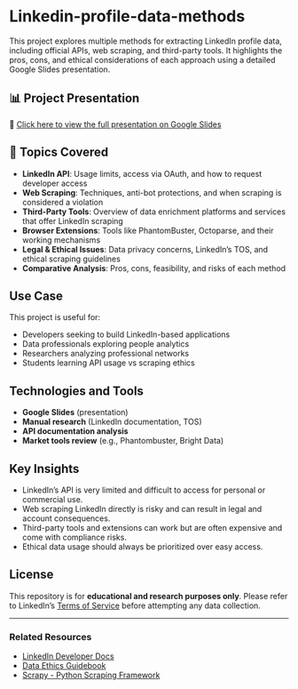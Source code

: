 # Linkedin-profile-data-methods
This project explores multiple methods for extracting LinkedIn profile data, including official APIs, web scraping, and third-party tools. It highlights the pros, cons, and ethical considerations of each approach using a detailed Google Slides presentation.

## 📊 Project Presentation

📎 [Click here to view the full presentation on Google Slides](https://docs.google.com/presentation/d/17XtAASlxablzulB64PRe5_D3dWZKDz1tVLIJO-cOTKw/edit?usp=sharing)

## 📌 Topics Covered

-  **LinkedIn API**: Usage limits, access via OAuth, and how to request developer access
-  **Web Scraping**: Techniques, anti-bot protections, and when scraping is considered a violation
-  **Third-Party Tools**: Overview of data enrichment platforms and services that offer LinkedIn scraping
-  **Browser Extensions**: Tools like PhantomBuster, Octoparse, and their working mechanisms
-  **Legal & Ethical Issues**: Data privacy concerns, LinkedIn’s TOS, and ethical scraping guidelines
-  **Comparative Analysis**: Pros, cons, feasibility, and risks of each method

##  Use Case

This project is useful for:
- Developers seeking to build LinkedIn-based applications
- Data professionals exploring people analytics
- Researchers analyzing professional networks
- Students learning API usage vs scraping ethics

##  Technologies and Tools

- **Google Slides** (presentation)
- **Manual research** (LinkedIn documentation, TOS)
- **API documentation analysis**
- **Market tools review** (e.g., Phantombuster, Bright Data)

##  Key Insights

- LinkedIn’s API is very limited and difficult to access for personal or commercial use.
- Web scraping LinkedIn directly is risky and can result in legal and account consequences.
- Third-party tools and extensions can work but are often expensive and come with compliance risks.
- Ethical data usage should always be prioritized over easy access.

##  License

This repository is for **educational and research purposes only**. Please refer to LinkedIn’s [Terms of Service](https://www.linkedin.com/legal/user-agreement) before attempting any data collection.

---

###  Related Resources

- [LinkedIn Developer Docs](https://learn.microsoft.com/en-us/linkedin/)
- [Data Ethics Guidebook](https://dataethics.eu/)
- [Scrapy - Python Scraping Framework](https://scrapy.org/)



